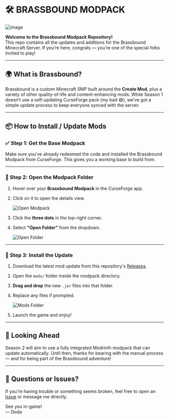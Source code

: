 # 🛠️ BRASSBOUND MODPACK

![image](https://github.com/user-attachments/assets/91fc4db4-3e94-406e-8208-42e9afbd7b2d)


**Welcome to the Brassbound Modpack Repository!**  
This repo contains all the updates and additions for the Brassbound Minecraft Server. If you’re here, congrats — you’re one of the special folks invited to play!

---

## 🌍 What is Brassbound?

Brassbound is a custom Minecraft SMP built around the **Create Mod**, plus a variety of other quality-of-life and content-enhancing mods. While Season 1 doesn’t use a self-updating CurseForge pack (my bad 😅), we’ve got a simple update process to keep everyone synced with the server.

---

## 📦 How to Install / Update Mods

### ✅ Step 1: Get the Base Modpack

Make sure you've already redeemed the code and installed the Brassbound Modpack from CurseForge. This gives you a working base to build from.

---

### 📁 Step 2: Open the Modpack Folder

1. Hover over your **Brassbound Modpack** in the CurseForge app.
2. Click on it to open the details view.

   ![Open Modpack](https://github.com/user-attachments/assets/3a9b124f-b983-4362-8d91-6ca869f62be1)

3. Click the **three dots** in the top-right corner.
4. Select **"Open Folder"** from the dropdown.

   ![Open Folder](https://github.com/user-attachments/assets/308906fa-93da-44c7-bcdf-91942127eac8)

---

### 🧩 Step 3: Install the Update

1. Download the latest mod update from this repository's [Releases](../../releases).
2. Open the `mods/` folder inside the modpack directory.
3. **Drag and drop** the new `.jar` files into that folder.
4. Replace any files if prompted.

   ![Mods Folder](https://github.com/user-attachments/assets/ae62bb5a-a957-4502-9681-7b0078964d72)

5. Launch the game and enjoy!

---

## 🚀 Looking Ahead

Season 2 will aim to use a fully integrated Modrinth modpack that can update automatically. Until then, thanks for bearing with the manual process — and for being part of the Brassbound adventure!

---

## 💬 Questions or Issues?

If you're having trouble or something seems broken, feel free to open an [Issue](../../issues) or message me directly.

See you in-game!  
— Doda
